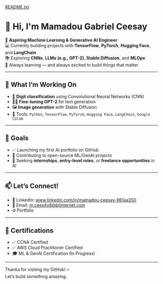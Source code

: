 [README.txt](https://github.com/user-attachments/files/21634100/README1.txt)
# 👋 Hi, I'm Mamadou Gabriel Ceesay

🎯 **Aspiring Machine Learning & Generative AI Engineer**  
💻 Currently building projects with **TensorFlow**, **PyTorch**, **Hugging Face**, and **LangChain**  
📚 Exploring **CNNs**, **LLMs (e.g., GPT-2)**, **Stable Diffusion**, and **MLOps**  
🌱 Always learning — and always excited to build things that matter

---

## 🧠 What I’m Working On

- 🧾 **Digit classification** using Convolutional Neural Networks (CNN)
- ✍🏽 **Fine-tuning GPT-2** for text generation
- 🖼️ **Image generation** with Stable Diffusion
- 🔧 Tools: `Python`, `TensorFlow`, `PyTorch`, `Hugging Face`, `LangChain`, `Google Colab`

---

## 📌 Goals

- ✅ Launching my first AI portfolio on GitHub
- 🚀 Contributing to open-source ML/GenAI projects
- 💼 Seeking **internships**, **entry-level roles**, or **freelance opportunities** in AI

---

## 📫 Let’s Connect!

- 🔗 LinkedIn: www.linkedin.com/in/mamadou-ceesay-961aa350  
- 💌 Email: m.cees4y8@btinternet.com  
- 🌐 Portfolio 

---

## 🧾 Certifications

- ✅ CCNA Certified  
- ✅ AWS Cloud Practitioner Certified  
- 🎓 ML & GenAI Certification (In Progress)

---

Thanks for visiting my GitHub! ⭐️  
Let’s build something amazing.
